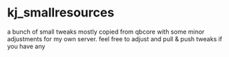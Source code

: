 # kj_smallresources

a bunch of small tweaks mostly copied from qbcore with some minor adjustments for my own server.
feel free to adjust and pull & push tweaks if you have any
